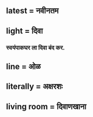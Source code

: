 ## latest = नवीनतम

## light = दिवा

### स्वयंपाकघर ला दिवा बंद कर.

## line = ओळ

## literally = अक्षरशः

## living room = दिवाणखाना

